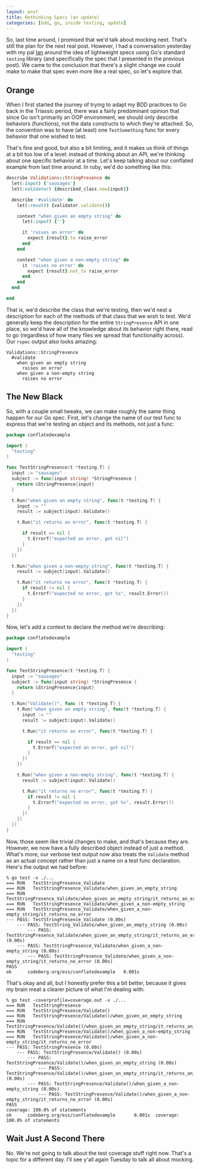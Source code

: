 ```yaml
---
layout: post
title: Rethinking Specs (an update)
categories: [bdd, go, inside testing, update]
---
```


So, last time around, I promised that we'd talk about mocking next. That's still the plan for the next real post. However, I had a conversation yesterday with my pal [Ian](https://www.linkedin.com/in/ianjuma/) around the idea of lightweight specs using Go's standard `testing` library (and specifically the spec that I presented in the previous post). We came to the conclusion that there's a slight change we could make to make that spec even more like a real spec, so let's explore that.

## Orange ##

When I first started the journey of trying to adapt my BDD practices to Go back in the Triassic period, there was a fairly predominant opinion that since Go isn't primarily an OOP environment, we should only describe behaviors (functions), not the data constructs to which they're attached. So, the convention was to have (at least) one `TestSomething` func for every behavior that one wished to test.

That's fine and good, but also a bit limiting, and it makes us think of things at a bit too low of a level: instead of thinking about an API, we're thinking about one specific behavior at a time. Let's keep talking about our conflated example from last time around. In ruby, we'd do something like this:

```ruby
describe Validations::StringPresence do
  let(:input) {'sausages'}
  let(:validator) {described_class.new(input)}

  describe '#validate' do
    let(:result) {validator.validate()}

    context "when given an empty string" do
      let(:input) {''}

      it 'raises an error' do
        expect {result}.to raise_error
      end
    end

    context "when given a non-empty string" do
      it 'raises no error' do
        expect {result}.not_to raise_error
      end
    end
  end

end
```

That is, we'd describe the class that we're testing, then we'd nest a description for each of the methods of that class that we wish to test. We'd generally keep the description for the entire `StringPresence` API in one place, so we'd have all of the knowledge about its behavior right there, read to go (regardless of how many files we spread that functionality across). Our `rspec` output also looks amazing:

```
Validations::StringPresence
  #validate
    when given an empty string
      raises an error
    when given a non-empty string
      raises no error
```

## The New Black ##

So, with a couple small tweaks, we can make roughly the same thing happen for our Go spec. First, let's change the name of our test func to express that we're testing an object and its methods, not just a func:

```go
package conflatedexample

import (
  "testing"
)

func TestStringPresence(t *testing.T) {
  input := "sausages"
  subject := func(input string) *StringPresence {
    return &StringPresence{input}
  }

  t.Run("when given an empty string", func(t *testing.T) {
    input := ""
    result := subject(input).Validate()

    t.Run("it returns an error", func(t *testing.T) {

      if result == nil {
        t.Errorf("expected an error, got nil")
      }
    })
  })

  t.Run("when given a non-empty string", func(t *testing.T) {
    result := subject(input).Validate()

    t.Run("it returns no error", func(t *testing.T) {
      if result != nil {
        t.Errorf("expected no error, got %s", result.Error())
      }
    })
  })
}
```

Now, let's add a context to declare the method we're describing:

```go
package conflatedexample

import (
  "testing"
)

func TestStringPresence(t *testing.T) {
  input := "sausages"
  subject := func(input string) *StringPresence {
    return &StringPresence{input}
  }

  t.Run("Validate()", func (t *testing.T) {
    t.Run("when given an empty string", func(t *testing.T) {
      input := ""
      result := subject(input).Validate()

      t.Run("it returns an error", func(t *testing.T) {

        if result == nil {
          t.Errorf("expected an error, got nil")
        }
      })
    })

    t.Run("when given a non-empty string", func(t *testing.T) {
      result := subject(input).Validate()

      t.Run("it returns no error", func(t *testing.T) {
        if result != nil {
          t.Errorf("expected no error, got %s", result.Error())
        }
      })
    })
  })
}
```

Now, those seem like trivial changes to make, and that's because they are. However, we now have a fully described object instead of just a method. What's more, our verbose test output now also treats the `Validate` method as an actual concept rather than just a name on a test func declaration. Here's the output we had before:

```
% go test -v ./...
=== RUN   TestStringPresence_Validate
=== RUN   TestStringPresence_Validate/when_given_an_empty_string
=== RUN   TestStringPresence_Validate/when_given_an_empty_string/it_returns_an_error
=== RUN   TestStringPresence_Validate/when_given_a_non-empty_string
=== RUN   TestStringPresence_Validate/when_given_a_non-empty_string/it_returns_no_error
--- PASS: TestStringPresence_Validate (0.00s)
    --- PASS: TestString_Validate/when_given_an_empty_string (0.00s)
        --- PASS: TestStringPresence_Validate/when_given_an_empty_string/it_returns_an_error (0.00s)
    --- PASS: TestStringPresence_Validate/when_given_a_non-empty_string (0.00s)
        --- PASS: TestStringPresence_Validate/when_given_a_non-empty_string/it_returns_no_error (0.00s)
PASS
ok  	codeberg.org/ess/conflatedexample	0.001s
```

That's okay and all, but I honestly prefer this a bit better, because it gives my brain meat a clearer picture of what I'm dealing with:

```
% go test -coverprofile=coverage.out -v ./...
=== RUN   TestStringPresence
=== RUN   TestStringPresence/Validate()
=== RUN   TestStringPresence/Validate()/when_given_an_empty_string
=== RUN   TestStringPresence/Validate()/when_given_an_empty_string/it_returns_an_error
=== RUN   TestStringPresence/Validate()/when_given_a_non-empty_string
=== RUN   TestStringPresence/Validate()/when_given_a_non-empty_string/it_returns_no_error
--- PASS: TestStringPresence (0.00s)
    --- PASS: TestStringPresence/Validate() (0.00s)
        --- PASS: TestStringPresence/Validate()/when_given_an_empty_string (0.00s)
            --- PASS: TestStringPresence/Validate()/when_given_an_empty_string/it_returns_an_error (0.00s)
        --- PASS: TestStringPresence/Validate()/when_given_a_non-empty_string (0.00s)
            --- PASS: TestStringPresence/Validate()/when_given_a_non-empty_string/it_returns_no_error (0.00s)
PASS
coverage: 100.0% of statements
ok      codeberg.org/ess/conflatedexample       0.001s  coverage: 100.0% of statements
```

## Wait Just A Second There ##

No. We're not going to talk about the test coverage stuff right now. That's a topic for a different day. I'll see y'all again Tuesday to talk all about mocking.
